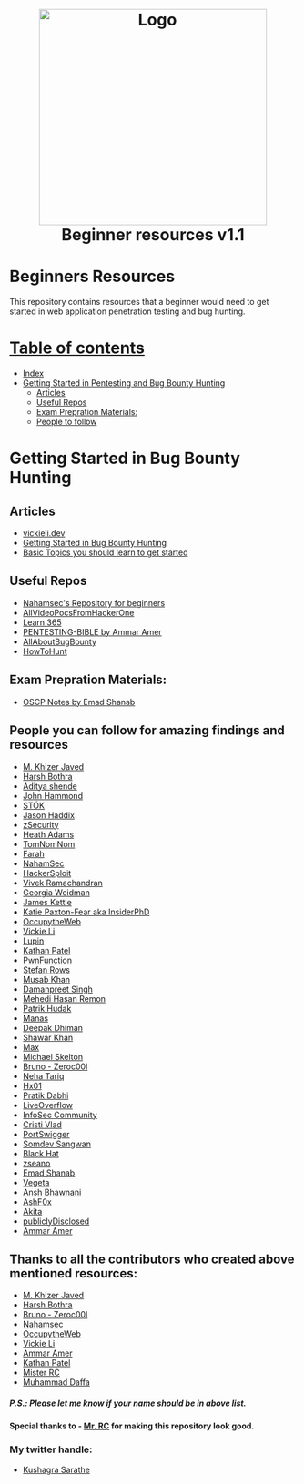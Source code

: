 <h1 align="center">
  <br>
  <a href="#"><img src="https://beeimg.com/images/k14536081393.png" alt="Logo" width="400" height="380"></a>
  <br>
  Beginner resources v1.1
  <br>
</h1>

# Beginners Resources
This repository contains resources that a beginner would need to get started in web application penetration testing and bug hunting.

# [Table of contents](#Table)
- [Index](#Index)
- [Getting Started in Pentesting and Bug Bounty Hunting](#Getting-Started-in-Bug-Bounty-Hunting)
  * [Articles](#Articles)
  * [Useful Repos](#Useful-Repos)
  * [Exam Prepration Materials:](https://github.com/kushagrasarathe/beginners-resources/blob/main/README.md#exam-prepration-materials)
  * [People to follow](#People-you-can-follow-for-amazing-findings-and-resources)
  

# Getting Started in Bug Bounty Hunting

## Articles
- [vickieli.dev](https://vickieli.dev/)
- [Getting Started in Bug Bounty Hunting](https://whoami.securitybreached.org/2019/06/03/guide-getting-started-in-bug-bounty-hunting/)
- [Basic Topics you should learn to get started](https://www.hackers-arise.com/getting-started) 

## Useful Repos
- [Nahamsec's Repository for beginners](https://github.com/nahamsec/Resources-for-Beginner-Bug-Bounty-Hunters)
- [AllVideoPocsFromHackerOne](https://github.com/bminossi/AllVideoPocsFromHackerOne)
- [Learn 365](https://github.com/harsh-bothra/learn365)
- [PENTESTING-BIBLE by Ammar Amer](https://github.com/blaCCkHatHacEEkr/PENTESTING-BIBLE)
- [AllAboutBugBounty](https://github.com/daffainfo/AllAboutBugBounty)
- [HowToHunt](https://github.com/KathanP19/HowToHunt)

## Exam Prepration Materials:
- [OSCP Notes by Emad Shanab](https://guide.offsecnewbie.com/)

## People you can follow for amazing findings and resources
- [M. Khizer Javed](https://twitter.com/KHIZER_JAVED47)
- [Harsh Bothra](https://twitter.com/harshbothra_)
- [Aditya shende](https://twitter.com/ADITYASHENDE17)
- [John Hammond](https://twitter.com/_johnhammond)
- [STÖK](https://twitter.com/stokfredrik)
- [Jason Haddix](https://twitter.com/Jhaddix)
- [zSecurity](https://twitter.com/_zSecurity_)
- [Heath Adams](https://twitter.com/thecybermentor)
- [TomNomNom](https://twitter.com/TomNomNom)
- [Farah](https://twitter.com/Farah_Hawaa)
- [NahamSec](https://twitter.com/NahamSec)
- [HackerSploit](https://twitter.com/HackerSploit)
- [Vivek Ramachandran](https://twitter.com/vivekramac)
- [Georgia Weidman](https://twitter.com/georgiaweidman)
- [James Kettle](https://twitter.com/albinowax)
- [Katie Paxton-Fear aka InsiderPhD](https://twitter.com/InsiderPhD)
- [OccupytheWeb](https://twitter.com/three_cube)
- [Vickie Li](https://twitter.com/vickieli7)
- [Lupin](https://twitter.com/0xLupin)
- [Kathan Patel](https://twitter.com/KathanP19)
- [PwnFunction](https://twitter.com/PwnFunction)
- [Stefan Rows](https://twitter.com/ceos3c)
- [Musab Khan](https://twitter.com/Musab1995)
- [Damanpreet Singh](https://twitter.com/MrDamanSingh)
- [Mehedi Hasan Remon](https://twitter.com/remonsec)
- [Patrik Hudak](https://twitter.com/0xpatrik)
- [Manas](https://twitter.com/ManasH4rsh)
- [Deepak Dhiman](https://twitter.com/Virdoex_hunter)
- [Shawar Khan](https://twitter.com/ShawarkOFFICIAL)
- [Max](https://twitter.com/0xw2w)
- [Michael Skelton](https://twitter.com/codingo_)
- [Bruno - Zeroc00I](https://twitter.com/zeroc00I)
- [Neha Tariq](https://twitter.com/nehatarick)
- [Hx01](https://twitter.com/Hxzeroone)
- [Pratik Dabhi](https://twitter.com/impratikdabhi)
- [LiveOverflow](https://twitter.com/LiveOverflow)
- [InfoSec Community](https://twitter.com/InfoSecComm)
- [Cristi Vlad](https://twitter.com/CristiVlad25)
- [PortSwigger](https://twitter.com/PortSwigger)
- [Somdev Sangwan](https://twitter.com/s0md3v)
- [Black Hat](https://twitter.com/BlackHatEvents)
- [zseano](https://twitter.com/zseano)
- [Emad Shanab](https://twitter.com/Alra3ees)
- [Vegeta](https://twitter.com/_justYnot)
- [Ansh Bhawnani](https://twitter.com/bhawnani_ansh)
- [AshF0x](https://twitter.com/0xAshFox)
- [Akita](https://twitter.com/akita_zen)
- [publiclyDisclosed](https://twitter.com/disclosedh1)
- [Ammar Amer](https://twitter.com/cry__pto) 

## Thanks to all the contributors who created above mentioned resources: 
- [M. Khizer Javed](https://twitter.com/KHIZER_JAVED47)
- [Harsh Bothra](https://twitter.com/harshbothra_)
- [Bruno - Zeroc00I](https://twitter.com/zeroc00I)
- [Nahamsec](https://twitter.com/NahamSec)
- [OccupytheWeb](https://twitter.com/three_cube)
- [Vickie Li](https://twitter.com/vickieli7)
- [Ammar Amer](https://twitter.com/cry__pto)
- [Kathan Patel](https://twitter.com/KathanP19)
- [Mister RC](https://twitter.com/coder_rc)
- [Muhammad Daffa](https://twitter.com/daffainfo)

##### P.S.: Please let me know if your name should be in above list.

#### Special thanks to - [Mr. RC](https://twitter.com/coder_rc) for making this repository look good.

### My twitter handle:
- [Kushagra Sarathe](https://twitter.com/psychedelicbyte)
